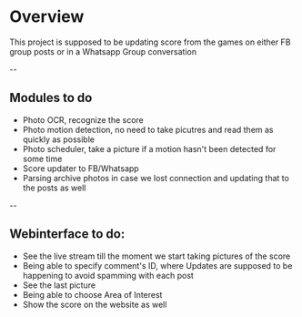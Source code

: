 # Overview  
This project is supposed to be updating score from the games on either FB group
posts or in a Whatsapp Group conversation  

--

## Modules to do  
* Photo OCR, recognize the score
* Photo motion detection, no need to take picutres and read them as quickly as possible
* Photo scheduler, take a picture if a motion hasn't been detected for some
  time
* Score updater to FB/Whatsapp
* Parsing archive photos in case we lost connection and updating that to the
  posts as well

--

## Webinterface to do:  
* See the live stream till the moment we start taking pictures of the score
* Being able to specify comment's ID, where Updates are supposed to be
  happening to avoid spamming with each post
* See the last picture
* Being able to choose Area of Interest
* Show the score on the website as well
